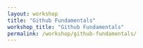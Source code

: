 ```yaml
---
layout: workshop
title: "Github Fundamentals"
workshop_title: "Github Fundamentals"
permalink: /workshop/github-fundamentals/
---
```

